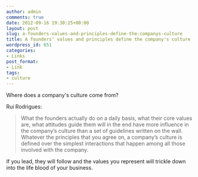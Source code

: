 ```yaml
---
author: admin
comments: true
date: 2012-09-16 19:30:25+00:00
layout: post
slug: a-founders-values-and-principles-define-the-companys-culture
title: A founders' values and principles define the company's culture
wordpress_id: 651
categories:
- Links
post_format:
- Link
tags:
- culture
---
```


Where does a company's culture come from?





Rui Rodrigues:





> 
  
> 
> What the founders actually do on a daily basis, what their core values are, what attitudes guide them will in the end have more influence in the company’s culture than a set of guidelines written on the wall. Whatever the principles that you agree on, a company’s culture is defined over the simplest interactions that happen among all those involved with the company.
> 
> 






If you lead, they will follow and the values you represent will trickle down into the life blood of your business.



